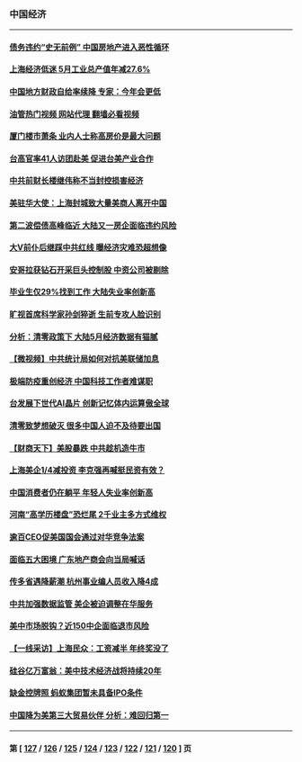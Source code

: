 ### 中国经济
---
#### [债务违约“史无前例” 中国房地产进入恶性循环](../../pages/ncid283/n13761873.md?06180445) 
#### [上海经济低迷 5月工业总产值年减27.6%](../../pages/ncid283/n13761704.md?06180445) 
#### [中国地方财政自给率续降 专家：今年会更低](../../pages/ncid283/n13761613.md?06180445) 
#### [油管热门视频 网站代理 翻墙必看视频](http://209.222.30.114:81/youtube.html?06180445)
#### [厦门楼市萧条 业内人士称高房价是最大问题](../../pages/ncid283/n13761438.md?06180445) 
#### [台高官率41人访团赴美 促进台美产业合作](../../pages/ncid283/n13761432.md?06180445) 
#### [中共前财长楼继伟称不当封控损害经济](../../pages/ncid283/n13761368.md?06180445) 
#### [美驻华大使：上海封城致大量美商人离开中国](../../pages/ncid283/n13761148.md?06180445) 
#### [第二波偿债高峰临近 大陆又一房企面临违约风险](../../pages/ncid283/n13761177.md?06180445) 
#### [大V前仆后继踩中共红线 曝经济灾难恐超想像](../../pages/ncid283/n13761107.md?06180445) 
#### [安哥拉获钻石开采巨头控制股 中资公司被剔除](../../pages/ncid283/n13761101.md?06180445) 
#### [毕业生仅29%找到工作 大陆失业率创新高](../../pages/ncid283/n13761096.md?06180445) 
#### [旷视首席科学家孙剑猝逝 生前专攻人脸识别](../../pages/ncid283/n13760859.md?06180445) 
#### [分析：清零政策下 大陆5月经济数据有猫腻](../../pages/ncid283/n13761057.md?06180445) 
#### [【微视频】中共统计局如何对抗美联储加息](../../pages/ncid283/n13761018.md?06180445) 
#### [极端防疫重创经济 中国科技工作者难谋职](../../pages/ncid283/n13760865.md?06180445) 
#### [台发展下世代AI晶片 创新记忆体内运算傲全球](../../pages/ncid283/n13760899.md?06180445) 
#### [清零致梦想破灭 很多中国人迫不及待要出国](../../pages/ncid283/n13760493.md?06180445) 
#### [【财商天下】美股暴跌 中共趁机造牛市](../../pages/ncid283/n13760341.md?06180445) 
#### [上海美企1/4减投资 李克强再喊挺民资有效？](../../pages/ncid283/n13759443.md?06180445) 
#### [中国消费者仍在躺平 年轻人失业率创新高](../../pages/ncid283/n13760313.md?06180445) 
#### [河南“高学历楼盘”恐烂尾 2千业主多方式维权](../../pages/ncid283/n13760221.md?06180445) 
#### [逾百CEO促美国国会通过对华竞争法案](../../pages/ncid283/n13760158.md?06180445) 
#### [面临五大困境 广东地产商会向当局喊话](../../pages/ncid283/n13760029.md?06180445) 
#### [传多省遇降薪潮 杭州事业编人员收入降4成](../../pages/ncid283/n13759986.md?06180445) 
#### [中共加强数据监管 美企被迫调整在华服务](../../pages/ncid283/n13759945.md?06180445) 
#### [美中市场脱钩？近150中企面临退市风险](../../pages/ncid283/n13759737.md?06180445) 
#### [【一线采访】上海民众：工资减半 年终奖没了](../../pages/ncid283/n13759643.md?06180445) 
#### [硅谷亿万富翁：美中技术经济战将持续20年](../../pages/ncid283/n13759522.md?06180445) 
#### [缺金控牌照 蚂蚁集团暂未具备IPO条件](../../pages/ncid283/n13759566.md?06180445) 
#### [中国降为美第三大贸易伙伴 分析：难回归第一](../../pages/ncid283/n13759515.md?06180445) 

---
#### 第 [ [127](./127.md?06180445) / [126](./126.md?06180445) / [125](./125.md?06180445) / [124](./124.md?06180445) / [123](./123.md?06180445) / [122](./122.md?06180445) / [121](./121.md?06180445) / [120](./120.md?06180445) ] 页
